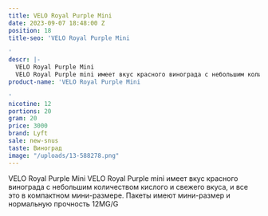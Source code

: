 ```yaml
---
title: VELO Royal Purple Mini
date: 2023-09-07 18:48:00 Z
position: 18
title-seo: 'VELO Royal Purple Mini

'
descr: |-
  VELO Royal Purple Mini
  VELO Royal Purple mini имеет вкус красного винограда с небольшим количеством кислого и свежего вкуса, и все это в компактном мини-размере. Пакеты имеют мини-размер и нормальную прочность 12MG/G
product-name: 'VELO Royal Purple Mini

'
nicotine: 12
portions: 20
gram: 20
price: 3000
brand: Lyft
sale: new-snus
taste: Виноград
image: "/uploads/13-588278.png"
---
```


VELO Royal Purple Mini
VELO Royal Purple mini имеет вкус красного винограда с небольшим количеством кислого и свежего вкуса, и все это в компактном мини-размере. Пакеты имеют мини-размер и нормальную прочность 12MG/G